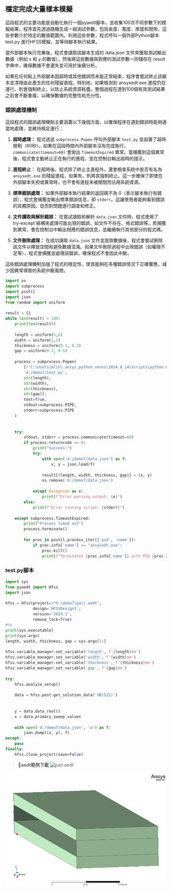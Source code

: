 穩定完成大量樣本模擬
---
這段程式的主要功能是自動化執行一個pyaedt腳本，並收集100次不同參數下的模擬結果。程序首先透過隨機生成一組測試參數，包括長度、寬度、厚度和間隙，這些參數介於特定的數值範圍內。利用這些參數，程式呼叫一個外部Python腳本 test.py 進行HFSS模擬，並等待腳本執行結果。

當外部腳本執行完畢後，程式會讀取該腳本生成的 data.json 文件來獲取測試輸出數據（例如 x 和 y 的數值），然後將這些數據與對應的測試參數一同儲存在 result 字典中，確保數據不會遺失並可用於後續分析。

如果在任何點上外部腳本因超時或其他錯誤而未能正常結束，程序會嘗試終止該腳本並清理由此產生的任何殘留進程。特別地，如果檢測到 ansysedt.exe 進程仍在運行，則會強制終止，以防止系統資源耗盡。整個過程在達到100個有效測試結果之前會不斷重複，以確保數據的完整性和充分性。

### 錯誤處理機制
這段程式的錯誤處理機制主要涵蓋以下幾個方面，以確保程序在遇到錯誤時能夠適當地處理，並維持穩定運行：
 
1. **超時處理：**  程式透過 `subprocess.Popen` 呼叫外部腳本 `test.py` 並設置了超時限制（60秒）。如果在這段時間內外部腳本沒有完成執行，`communicate(timeout=60)` 會拋出 `TimeoutExpired` 異常。當捕獲到這個異常後，程式會主動終止正在執行的進程，並在控制台輸出超時的提示。
 
2. **進程終止：**  在超時後，程式除了終止主進程外，還會檢查系統中是否有名為 `ansysedt.exe` 的殘留進程，如果有，則將其強制終止。這一步確保了即使在外部腳本失控或異常時，也不會有進程未被關閉而佔用系統資源。
 
3. **標準錯誤處理：**  如果外部腳本執行結果的返回碼不為 0（表示腳本執行有錯誤），程式會捕獲並輸出標準錯誤信息，即 `stderr`。這讓使用者能夠看到錯誤的具體原因，從而對問題進行調查和修正。
 
4. **文件讀取與解析錯誤：**  在嘗試讀取和解析 `data.json` 文件時，程式使用了 try-except 結構來處理可能出現的錯誤，如文件不存在、格式錯誤等。若捕獲到異常，會在控制台中輸出相應的錯誤信息，並繼續執行其他部分的程式碼。
 
5. **文件刪除處理：**  在成功讀取 `data.json` 文件並提取數據後，程式會嘗試刪除該文件以釋放空間和避免數據混淆。如果文件刪除過程中出現錯誤（如權限不足等），程式會捕獲並處理該錯誤，確保程式不會因此中斷。

這些錯誤處理機制加強了程式的穩定性，使其能夠在多種錯誤情況下正確響應，減少因異常導致的系統中斷風險。


```python
import os
import subprocess
import psutil
import json
from random import uniform

result = {}
while len(result) < 100:
    print(len(result))
    
    length = uniform(5,6)
    width = uniform(1,2)
    thickness = uniform(0.1, 0.3)
    gap = uniform(0.1, 0.5)
    
    process = subprocess.Popen(
        [r'C:\Users\mlin\.ansys_python_venvs\2024_8_14\Scripts\python.exe', 
        'd:/demo7/test.py', 
        str(length), 
        str(width),
        str(thickness),
        str(gap)],
        text=True,
        stdout=subprocess.PIPE,
        stderr=subprocess.PIPE
    )
    
    
    try:
        stdout, stderr = process.communicate(timeout=60)
        if process.returncode == 0:
            print("Success:")
            try:
                with open('d:/demo7/data.json') as f:
                    x, y = json.load(f)
                
                result[(length, width, thickness, gap)] = (x, y)
                os.remove('d:/demo7/data.json')
                
            except Exception as e:
                print(f"Error parsing output: {e}")
        else:
            print(f"Error running script: {stderr}")
    
    except subprocess.TimeoutExpired:
        print("Process timed out")
        process.terminate()
    
        for proc in psutil.process_iter(['pid', 'name']):
            if proc.info['name'] == "ansysedt.exe":
                proc.kill()
                print(f"Terminated {proc.info['name']} with PID {proc.info['pid']}")
```

### test.py腳本
```python
import sys
from pyaedt import Hfss
import json

hfss = Hfss(project=r"D:\demo7\pair.aedt", 
            design='HFSSDesign1',
            version='2024.1',
            remove_lock=True)
#%%
print(sys.executable)
print(sys.argv)
length, width, thickness, gap = sys.argv[1:] 

hfss.variable_manager.set_variable('length', f'{length}mm')
hfss.variable_manager.set_variable('width', f'{width}mm')
hfss.variable_manager.set_variable('thickness', f'{thickness}mm')
hfss.variable_manager.set_variable('gap', f'{gap}mm')

try:
    hfss.analyze_setup()

    data = hfss.post.get_solution_data('dB(S21)')


    y = data.data_real()
    x = data.primary_sweep_values

    with open('d:/demo7/data.json', 'w') as f:
        json.dump((x, y), f)
except:
    pass
finally:
    hfss.close_project(save=False)
```
>:memo:**aedt範例下載**
![pair.aedt](/assets/pair.aedtz)

![2024-09-07_04-21-26](/assets/2024-09-07_04-21-26.png)